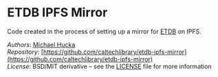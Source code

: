 ETDB IPFS Mirror
=============

Code created in the process of setting up a mirror for [ETDB](http://etdb.caltech.edu) on IPFS.

*Authors*:      [Michael Hucka](http://github.com/mhucka)<br>
*Repository*:   [https://github.com/caltechlibrary/etdb-ipfs-mirror](https://github.com/caltechlibrary/etdb-ipfs-mirror)<br>
*License*:      BSD/MIT derivative &ndash; see the [LICENSE](LICENSE) file for more information
